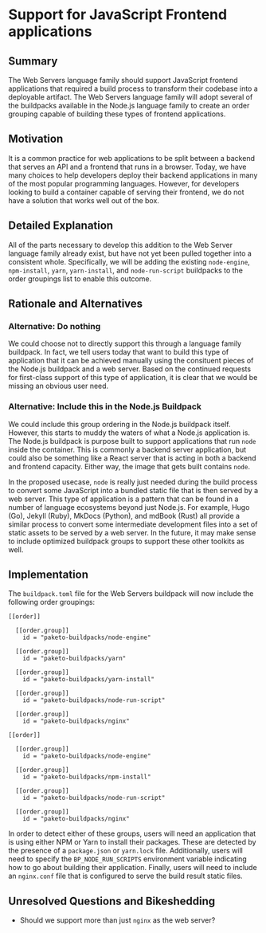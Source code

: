 # Support for JavaScript Frontend applications

## Summary

The Web Servers language family should support JavaScript frontend applications
that required a build process to transform their codebase into a deployable
artifact. The Web Servers language family will adopt several of the buildpacks
available in the Node.js language family to create an order grouping capable of
building these types of frontend applications.

## Motivation

It is a common practice for web applications to be split between a backend that
serves an API and a frontend that runs in a browser. Today, we have many
choices to help developers deploy their backend applications in many of the
most popular programming languages. However, for developers looking to build a
container capable of serving their frontend, we do not have a solution that
works well out of the box.

## Detailed Explanation

All of the parts necessary to develop this addition to the Web Server language
family already exist, but have not yet been pulled together into a consistent
whole. Specifically, we will be adding the existing `node-engine`,
`npm-install`, `yarn`, `yarn-install`, and `node-run-script` buildpacks to the
order groupings list to enable this outcome.

## Rationale and Alternatives

### Alternative: Do nothing

We could choose not to directly support this through a language family
buildpack. In fact, we tell users today that want to build this type of
application that it can be achieved manually using the consituent pieces of the
Node.js buildpack and a web server. Based on the continued requests for
first-class support of this type of application, it is clear that we would be
missing an obvious user need.

### Alternative: Include this in the Node.js Buildpack

We could include this group ordering in the Node.js buildpack itself. However,
this starts to muddy the waters of what a Node.js application is. The Node.js
buildpack is purpose built to support applications that run `node` inside the
container. This is commonly a backend server application, but could also be
something like a React server that is acting in both a backend and frontend
capacity. Either way, the image that gets built contains `node`.

In the proposed usecase, `node` is really just needed during the build process
to convert some JavaScript into a bundled static file that is then served by a
web server. This type of application is a pattern that can be found in a number
of language ecosystems beyond just Node.js. For example, Hugo (Go), Jekyll
(Ruby), MkDocs (Python), and mdBook (Rust) all provide a similar process to
convert some intermediate development files into a set of static assets to be
served by a web server. In the future, it may make sense to include optimized
buildpack groups to support these other toolkits as well.

## Implementation

The `buildpack.toml` file for the Web Servers buildpack will now include the
following order groupings:

```
[[order]]

  [[order.group]]
    id = "paketo-buildpacks/node-engine"

  [[order.group]]
    id = "paketo-buildpacks/yarn"

  [[order.group]]
    id = "paketo-buildpacks/yarn-install"

  [[order.group]]
    id = "paketo-buildpacks/node-run-script"

  [[order.group]]
    id = "paketo-buildpacks/nginx"

[[order]]

  [[order.group]]
    id = "paketo-buildpacks/node-engine"

  [[order.group]]
    id = "paketo-buildpacks/npm-install"

  [[order.group]]
    id = "paketo-buildpacks/node-run-script"

  [[order.group]]
    id = "paketo-buildpacks/nginx"
```

In order to detect either of these groups, users will need an application that
is using either NPM or Yarn to install their packages. These are detected by
the presence of a `package.json` or `yarn.lock` file. Additionally, users will
need to specify the `BP_NODE_RUN_SCRIPTS` environment variable indicating how
to go about building their application. Finally, users will need to include an
`nginx.conf` file that is configured to serve the build result static files.

## Unresolved Questions and Bikeshedding

* Should we support more than just `nginx` as the web server?
